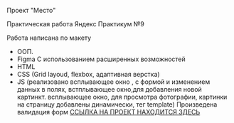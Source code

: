 Проект "Место"

Практическая работа Яндекс Практикум №9


Работа написана по макету
* ООП.
* Figma
С использованием расширенных возможностей 
* HTML
* CSS (Grid layoud, flexbox, адаптивная верстка)
* JS (реализовано всплывающее окно , с формой и изменением данных в полях, встплывающее окно,для добавления новой картинкт. всплывающее окно, для просмотра фотографии, картинки на страницу добавлены динамически, тег template)
Произведена валидация форм
 [ССЫЛКА НА ПРОЕКТ НАХОДИТСЯ ЗДЕСЬ](https://kristinazha.github.io/mesto/)
